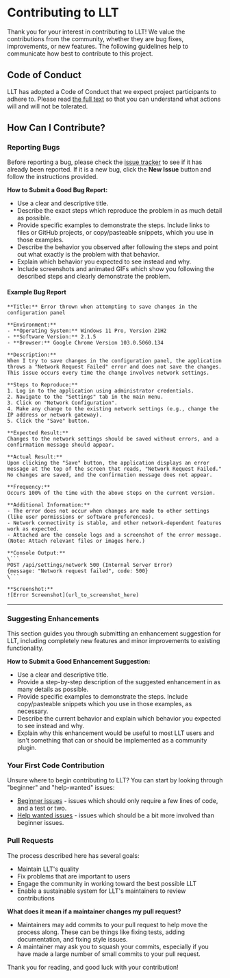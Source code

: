 # Contributing to LLT

Thank you for your interest in contributing to LLT! We value the contributions from the community, whether they are bug fixes, improvements, or new features. The following guidelines help to communicate how best to contribute to this project.

## Code of Conduct

LLT has adopted a Code of Conduct that we expect project participants to adhere to. Please read [the full text](/code_of_conduct.md) so that you can understand what actions will and will not be tolerated.

## How Can I Contribute?

### Reporting Bugs

Before reporting a bug, please check the [issue tracker](https://github.com/JonTDean/LetsLearnTogether/issues) to see if it has already been reported. If it is a new bug, click the **New Issue** button and follow the instructions provided.

**How to Submit a Good Bug Report:**

- Use a clear and descriptive title.
- Describe the exact steps which reproduce the problem in as much detail as possible.
- Provide specific examples to demonstrate the steps. Include links to files or GitHub projects, or copy/pasteable snippets, which you use in those examples.
- Describe the behavior you observed after following the steps and point out what exactly is the problem with that behavior.
- Explain which behavior you expected to see instead and why.
- Include screenshots and animated GIFs which show you following the described steps and clearly demonstrate the problem.


#### Example Bug Report

```
**Title:** Error thrown when attempting to save changes in the configuration panel

**Environment:**
- **Operating System:** Windows 11 Pro, Version 21H2
- **Software Version:** 2.1.5
- **Browser:** Google Chrome Version 103.0.5060.134

**Description:**
When I try to save changes in the configuration panel, the application throws a "Network Request Failed" error and does not save the changes. This issue occurs every time the change involves network settings.

**Steps to Reproduce:**
1. Log in to the application using administrator credentials.
2. Navigate to the "Settings" tab in the main menu.
3. Click on "Network Configuration".
4. Make any change to the existing network settings (e.g., change the IP address or network gateway).
5. Click the "Save" button.

**Expected Result:**
Changes to the network settings should be saved without errors, and a confirmation message should appear.

**Actual Result:**
Upon clicking the "Save" button, the application displays an error message at the top of the screen that reads, "Network Request Failed." No changes are saved, and the confirmation message does not appear.

**Frequency:**
Occurs 100% of the time with the above steps on the current version.

**Additional Information:**
- The error does not occur when changes are made to other settings (like user permissions or software preferences).
- Network connectivity is stable, and other network-dependent features work as expected.
- Attached are the console logs and a screenshot of the error message. (Note: Attach relevant files or images here.)

**Console Output:**
\```
POST /api/settings/network 500 (Internal Server Error)
{message: "Network request failed", code: 500}
\```

**Screenshot:**
![Error Screenshot](url_to_screenshot_here)
```
---

### Suggesting Enhancements

This section guides you through submitting an enhancement suggestion for LLT, including completely new features and minor improvements to existing functionality.

**How to Submit a Good Enhancement Suggestion:**

- Use a clear and descriptive title.
- Provide a step-by-step description of the suggested enhancement in as many details as possible.
- Provide specific examples to demonstrate the steps. Include copy/pasteable snippets which you use in those examples, as necessary.
- Describe the current behavior and explain which behavior you expected to see instead and why.
- Explain why this enhancement would be useful to most LLT users and isn't something that can or should be implemented as a community plugin.

### Your First Code Contribution

Unsure where to begin contributing to LLT? You can start by looking through "beginner" and "help-wanted" issues:

- [Beginner issues](https://github.com/JonTDean/LetsLearnTogether/labels/beginner) - issues which should only require a few lines of code, and a test or two.
- [Help wanted issues](https://github.com/JonTDean/LetsLearnTogether/labels/help%20wanted) - issues which should be a bit more involved than beginner issues.

### Pull Requests

The process described here has several goals:

- Maintain LLT's quality
- Fix problems that are important to users
- Engage the community in working toward the best possible LLT
- Enable a sustainable system for LLT's maintainers to review contributions

**What does it mean if a maintainer changes my pull request?**

- Maintainers may add commits to your pull request to help move the process along. These can be things like fixing tests, adding documentation, and fixing style issues.
- A maintainer may ask you to squash your commits, especially if you have made a large number of small commits to your pull request.

Thank you for reading, and good luck with your contribution!
